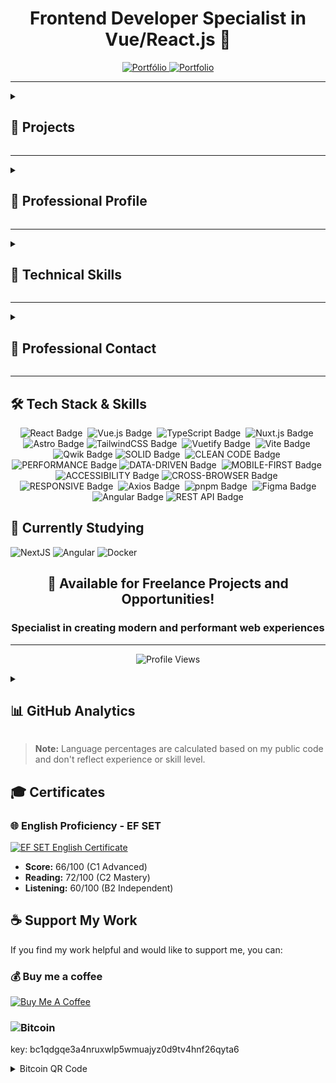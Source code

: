 <div align="center">

# Frontend Developer Specialist in Vue/React.js 🚀

</div>

<div align="center">
  <a href="https://persona-nextjs-chronicles-part-2.netlify.app/pt-BR" target="_blank">
    <img src="https://img.shields.io/badge/Portfólio-Showcase-2563eb?style=for-the-badge&logo=portfolio&logoColor=white" alt="Portfólio" title="Veja meu portfólio profissional - Mostrando projetos e habilidades"/>
  </a>
  <a href="https://persona-nextjs-chronicles-part-2.netlify.app/en" target="_blank">
    <img src="https://img.shields.io/badge/Portfolio-Showcase-2563eb?style=for-the-badge&logo=portfolio&logoColor=white" alt="Portfolio" title="View my professional portfolio - Showcasing projects and skills"/>
  </a>
</div>

---

<details>
<summary><h2>📂 Projects</h2></summary>

<details>
<summary><h3>🗂️ Personal Projects</h3></summary>

<details>
<summary><h3>└─💻 Chronicles (TypeScript/JavaScript)</h3></summary>

### 🍽️ Food Hut - Angular Chronicles - Part 1

<a href="https://food-hut-angular-chronicles-1.netlify.app/" target="_blank">
  <img src="https://img.shields.io/badge/Live-Website-2563eb" alt="Live Website"/>
</a>
<a href="https://github.com/ricardo-camilo-programador-frontend-web/angular-chronicles-part-1" target="_blank">
  <img src="https://img.shields.io/badge/View-Repository-2563eb" alt="Repository"/>
</a>

<details>
<summary>└─📑 Project Details</summary>

# 🍽️ Food Hut - Angular Chronicles

## 🎯 Project Overview
A modern restaurant landing page developed to demonstrate proficiency in Angular and modern web development practices. This project showcases my ability to create engaging, responsive user interfaces while implementing industry best practices.

## 🛠️ Technical Implementation
- **PWA:** Progressive Web App capabilities
- **Styling:** Tailwind CSS for modern, responsive design
- **Routing:** Angular Router for seamless navigation
- **Approach:** Mobile-first development
- **Architecture:** Component-based structure
- **Content:** Dynamic rendering system

## 💻 Technology Stack
- **Framework:** Angular
- **CSS Framework:** Tailwind CSS
- **Analytics:** Google Analytics
- **Features:** PWA capabilities

## 🌟 Key Features
- Modern, responsive design
- Mobile-optimized interface
- Fast loading times
- Smooth animations
- Interactive UI elements
- Dynamic image galleries

## 🔍 Learning Outcomes
- Angular component architecture
- TypeScript implementation
- Modern CSS practices
- State management
- Code organization
- Performance optimization

## 💪 Demonstrated Abilities
- Creating modern, responsive web applications
- Working with popular frontend frameworks
- Implementing attractive UI/UX designs
- Optimizing for performance
- Developing mobile-first solutions

## 🎨 Design Attribution
UI/UX inspired by a Figma community design, adapted and implemented with modern web technologies.

---

*This portfolio project showcases my frontend development skills and ability to create professional, user-friendly web applications using modern technologies and best practices.*
</details>

<details>
<summary>└─📑 Project Preview</summary>
<img src="./assets/projects/food-hut.png" alt="Food Hut Angular Chronicles Part 1 website preview" width="300"/>
</details>

![Angular](https://img.shields.io/badge/Angular-DD0031?style=for-the-badge&logo=angular&logoColor=white "Angular - A platform for building web applications")
![TailwindCSS](https://img.shields.io/badge/tailwindcss-%2338B2AC.svg?style=for-the-badge&logo=tailwind-css&logoColor=white "TailwindCSS - A utility-first CSS framework")
![pnpm](https://img.shields.io/badge/pnpm-%234a4a4a.svg?style=for-the-badge&logo=pnpm&logoColor=f69220 "pnpm - Fast, disk space efficient package manager")
![Figma](https://img.shields.io/badge/Figma-F24E1E?style=for-the-badge&logo=figma&logoColor=white "Figma - Collaborative interface design tool")
![Microsoft Clarity](https://img.shields.io/badge/Microsoft_Clarity-%23000000.svg?style=for-the-badge&logo=microsoft-clarity&logoColor=white "Microsoft Clarity - Free website analytics tool")
![GTM](https://img.shields.io/badge/Google_Tag_Manager-%23000000.svg?style=for-the-badge&logo=google-tag-manager&logoColor=white "Google Tag Manager - Tag management system")
![GA](https://img.shields.io/badge/Google_Analytics-%23000000.svg?style=for-the-badge&logo=google-analytics&logoColor=white "Google Analytics - Web analytics service")
![Counter.dev](https://img.shields.io/badge/Counter.dev-%23000000.svg?style=for-the-badge&logo=counter.dev&logoColor=white "Counter.dev - Privacy-friendly analytics platform")

---

### 🪴Breath Natural - NextJS Chronicles Part 1

<a href="https://breath-natural-nextjs-chronicles.netlify.app" target="_blank">
  <img src="https://img.shields.io/badge/Live-Website-2563eb" alt="Live Website"/>
</a>
<a href="https://github.com/ricardo-camilo-programador-frontend-web/nextjs-chronicles-part-1" target="_blank">
  <img src="https://img.shields.io/badge/View-Repository-2563eb" alt="Repository"/>
</a>

<details>
<summary>└─📑 Project Details</summary>

## 🎯 Project Overview

A modern e-commerce platform for indoor plants, developed as a portfolio piece to demonstrate advanced frontend development capabilities. The project showcases my ability to create elegant, responsive, and user-friendly web applications.

## 🛠️ Technical Implementation
- **Framework:** Next.js
- **Styling:** Tailwind CSS
- **Features:**
  - Dynamic routing and state management
  - Interactive shopping cart functionality
  - Clean and maintainable code architecture
  - Integration with UI components
  - Performance optimization
  - SEO best practices

## ✨ Key Features
- Elegant and modern UI design
- Responsive layout for all devices
- Product catalog with detailed plant information
- Shopping cart functionality
- User testimonials section
- Interactive product navigation
- Smooth animations and transitions
- Multi-language support (PT/EN)

## 🎨 Design & Development
The project features a minimalist and nature-inspired design, focusing on user experience and visual appeal. Each component was carefully crafted to ensure both aesthetics and functionality, demonstrating attention to detail and modern design principles.

## 🔧 Technologies Used
- **Frontend:** Next.js
- **Styling:** Tailwind CSS
- **Language:** TypeScript
- **Analytics:** Google Tag Manager, Google Analytics
- **Deployment:** Netlify

## 🎯 Learning Outcomes
This project served as a practical application of modern frontend development practices, showcasing:
- Component architecture implementation
- State management solutions
- Responsive design techniques
- Performance optimization strategies
- Clean code principles
- Version control with Git

---

*This portfolio project demonstrates my capability to deliver professional-grade frontend solutions, with a focus on user experience, performance, and code quality. It represents my commitment to creating engaging and functional web applications using current industry standards and best practices.*
</details>

<details>
<summary>└─📑 Project Preview</summary>
<img src="./assets/projects/breath-natural.png" alt="Breath Natural NextJS Chronicles Part 1 website preview" width="300"/>
</details>

![NextJS](https://img.shields.io/badge/NextJS-E0234E?style=for-the-badge&logo=nextjs&logoColor=white "Next.js - React framework for production")
![TypeScript](https://img.shields.io/badge/TypeScript-007ACC?style=for-the-badge&logo=typescript&logoColor=white "TypeScript - JavaScript with syntax for types")
![TailwindCSS](https://img.shields.io/badge/tailwindcss-%2338B2AC.svg?style=for-the-badge&logo=tailwind-css&logoColor=white "Tailwind CSS - A utility-first CSS framework")
![Axios](https://img.shields.io/badge/Axios-5A29E4?style=for-the-badge&logo=axios&logoColor=white "Axios - Promise based HTTP client")
![pnpm](https://img.shields.io/badge/pnpm-%234a4a4a.svg?style=for-the-badge&logo=pnpm&logoColor=f69220 "pnpm - Fast, disk space efficient package manager")
![Figma](https://img.shields.io/badge/Figma-F24E1E?style=for-the-badge&logo=figma&logoColor=white "Figma - Collaborative interface design tool")
![Microsoft Clarity](https://img.shields.io/badge/Microsoft_Clarity-%23000000.svg?style=for-the-badge&logo=microsoft-clarity&logoColor=white "Microsoft Clarity - Free website analytics tool")
![GTM](https://img.shields.io/badge/Google_Tag_Manager-%23000000.svg?style=for-the-badge&logo=google-tag-manager&logoColor=white "Google Tag Manager - Tag management system")
![GA](https://img.shields.io/badge/Google_Analytics-%23000000.svg?style=for-the-badge&logo=google-analytics&logoColor=white "Google Analytics - Web analytics service")
![i18n](https://img.shields.io/badge/i18n-Internationalization-FF69B4?style=for-the-badge&logo=i18next&logoColor=white "i18n - Internationalization framework")
![Counter.dev](https://img.shields.io/badge/Counter.dev-%23000000.svg?style=for-the-badge&logo=counter.dev&logoColor=white "Counter.dev - Privacy-friendly analytics")

---


### 🦁 Savana - NuxtJS Chronicles Part 1

<a href="https://savana-nuxtjs-chronicles-part-1.netlify.app/en" target="_blank">
  <img src="https://img.shields.io/badge/Live-Website-2563eb" alt="Live Website"/>
</a>
<a href="https://github.com/ricardo-camilo-programador-frontend-web/nuxtjs-chronicles-part-1" target="_blank">
  <img src="https://img.shields.io/badge/View-Repository-2563eb" alt="Repository"/>
</a>

<details>
<summary>└─📑 Project Details</summary>

## 🎯 Overview

A portfolio project showcasing frontend development skills using NuxtJS, demonstrating modern web development practices and UI/UX implementation.

## 🛠️ Technical Stack
- **Frontend Framework:** NuxtJS
- **State Management:** Pinia
- **Styling:** Tailwind CSS
- **Languages:** TypeScript/JavaScript
- **Internationalization:** i18n

## ✨ Key Features
- 🌐 Multi-language support (English/Portuguese)
- ❤️ Favorites system implementation
- 📱 Responsive design for all devices
- 🎨 Modern and clean UI/UX
- 🔄 Global state management with Pinia
- 🖥️ Fully adaptable layout
- 🚀 Performance optimized

## 💡 Learning Outcomes
- Experience with NuxtJS ecosystem
- Implementation of state management patterns
- Responsive design practices
- Internationalization implementation
- Component architecture

## 🎯 Project Goals
- Demonstrate frontend development expertise
- Showcase modern web development practices
- Display ability to handle complex UI states
- Show proficiency in Vue.js ecosystem

## 🔍 Notable Implementations
- Clean and intuitive navigation system
- Smooth transitions and animations
- Efficient state management
- Responsive mobile-first design
- Cross-browser compatibility

---

*This project serves as a practical demonstration of frontend development capabilities, particularly in the Vue.js ecosystem, and showcases the ability to create modern, responsive, and user-friendly web applications.*
</details>

<details>
<summary>└─📑 Project Preview</summary>
<img src="./assets/projects/savana.webp" alt="Savana NuxtJS Chronicles Part 1 website preview" width="300"/>
</details>

![Nuxt.js](https://img.shields.io/badge/Nuxt.js-%2300DC82.svg?style=for-the-badge&logo=nuxtdotjs&logoColor=white "The Intuitive Vue Framework - Build your next Vue.js application with confidence using Nuxt")
![TypeScript](https://img.shields.io/badge/TypeScript-007ACC?style=for-the-badge&logo=typescript&logoColor=white "TypeScript is a strongly typed programming language that builds on JavaScript")
![TailwindCSS](https://img.shields.io/badge/tailwindcss-%2338B2AC.svg?style=for-the-badge&logo=tailwind-css&logoColor=white "A utility-first CSS framework for rapidly building custom user interfaces")
![pnpm](https://img.shields.io/badge/pnpm-%234a4a4a.svg?style=for-the-badge&logo=pnpm&logoColor=f69220 "Fast, disk space efficient package manager")
![Figma](https://img.shields.io/badge/Figma-F24E1E?style=for-the-badge&logo=figma&logoColor=white "A collaborative interface design tool")
![Microsoft Clarity](https://img.shields.io/badge/Microsoft_Clarity-%23000000.svg?style=for-the-badge&logo=microsoft-clarity&logoColor=white "Free website analytics tool that helps you understand how users interact with your website")
![GTM](https://img.shields.io/badge/Google_Tag_Manager-%23000000.svg?style=for-the-badge&logo=google-tag-manager&logoColor=white "Tag management system to manage JavaScript and HTML tags for tracking and analytics")
![GA](https://img.shields.io/badge/Google_Analytics-%23000000.svg?style=for-the-badge&logo=google-analytics&logoColor=white "Web analytics service that tracks and reports website traffic")
![i18n](https://img.shields.io/badge/i18n-Internationalization-FF69B4?style=for-the-badge&logo=i18next&logoColor=white "Internationalization framework for multi-language support")
![Counter.dev](https://img.shields.io/badge/Counter.dev-%23000000.svg?style=for-the-badge&logo=counter.dev&logoColor=white "Simple and privacy-friendly website analytics")

---

### 🎭 Persona - NextJS Chronicles Part 2

<a href="https://persona-nextjs-chronicles-2.netlify.app" target="_blank">
  <img src="https://img.shields.io/badge/Live-Website-2563eb" alt="Live Website"/>
</a>
<a href="https://github.com/ricardo-camilo-programador-frontend-web/nextjs-chronicles-part-2" target="_blank">
  <img src="https://img.shields.io/badge/View-Repository-2563eb" alt="Repository"/>
</a>

<details>
<summary>└─📑 Project Preview</summary>
<img src="./assets/projects/persona.png" alt="Persona NextJS Chronicles Part 2 website preview" width="300"/>
</details>

<details>
<summary>└─📑 Project Details</summary>

## 📝 Description

A modern, responsive portfolio website showcasing my professional experience as a Frontend Developer with 4+ years of expertise in transforming business challenges into high-impact digital solutions.

## 🛠️ Technical Implementation
- Built with Next.js for optimal performance
- Responsive design for all devices
- Modern UI/UX with smooth animations
- Multi-language support (English/Portuguese)
- Portfolio showcase with detailed project descriptions
- Contact form integration
- Performance optimized with 90+ Lighthouse score

## 💻 Tech Stack
- Next.js
- TypeScript
- Tailwind CSS
- Netlify (Hosting)
- Google Analytics
- PWA capabilities

## 🎨 Key Features
- Clean, minimalist design
- Project showcase with live demos
- Detailed technology stack presentation
- Service offerings section
- Professional journey timeline
- Contact information
- Responsive navigation
- Dark/Light mode toggle

## 📱 Highlighted Projects Showcase
- 🪴 **Breath Natural** [Next.js E-commerce](https://breath-natural-nextjs-chronicles.netlify.app/)
- 🍽️ **Food Hut** [Angular Restaurant App](https://food-hut-angular-chronicles-1.netlify.app/)
- 🦁 **Savana** [Nuxt 3 Project](https://savana-nuxtjs-chronicles-part-1.netlify.app/en)

## 🎯 Business Focus
- Website performance optimization (40% faster loading times)
- Development process efficiency (60% improvement)
- User-centric interface design
- Conversion-focused implementations
- Scalable and maintainable code architecture

## 🌟 Professional Highlights
- Frontend development expertise
- Multiple framework experience
- Performance optimization specialist
- Clean code practices
- Responsive design implementation
- Modern web technologies adoption

</details>

![NextJS](https://img.shields.io/badge/NextJS-E0234E?style=for-the-badge&logo=nextjs&logoColor=white "Next.js - React framework for production")
![TypeScript](https://img.shields.io/badge/TypeScript-007ACC?style=for-the-badge&logo=typescript&logoColor=white "TypeScript - JavaScript with syntax for types")
![TailwindCSS](https://img.shields.io/badge/tailwindcss-%2338B2AC.svg?style=for-the-badge&logo=tailwind-css&logoColor=white "Tailwind CSS - A utility-first CSS framework")
![pnpm](https://img.shields.io/badge/pnpm-%234a4a4a.svg?style=for-the-badge&logo=pnpm&logoColor=f69220 "pnpm - Fast, disk space efficient package manager")
![Figma](https://img.shields.io/badge/Figma-F24E1E?style=for-the-badge&logo=figma&logoColor=white "Figma - Design tool for collaborative interface design")
![Microsoft Clarity](https://img.shields.io/badge/Microsoft_Clarity-%23000000.svg?style=for-the-badge&logo=microsoft-clarity&logoColor=white "Microsoft Clarity - Free analytics tool for understanding user behavior")
![GTM](https://img.shields.io/badge/Google_Tag_Manager-%23000000.svg?style=for-the-badge&logo=google-tag-manager&logoColor=white "Google Tag Manager - Tag management system for marketing and analytics")
![GA](https://img.shields.io/badge/Google_Analytics-%23000000.svg?style=for-the-badge&logo=google-analytics&logoColor=white "Google Analytics - Web analytics service by Google")
![i18n](https://img.shields.io/badge/i18n-Internationalization-FF69B4?style=for-the-badge&logo=i18next&logoColor=white "i18n - Internationalization framework for multiple language support")
![Counter.dev](https://img.shields.io/badge/Counter.dev-%23000000.svg?style=for-the-badge&logo=counter.dev&logoColor=white "Counter.dev - Privacy-friendly analytics platform")

---
</details>

<details>
<summary><h3>└─🎮 Dimensions (Dart)</h3></summary>

### ⌛ Time Forge - Dimensions Part 1

<a href="https://github.com/ricardo-camilo-programador-frontend-web/dart-dimensions-part-1" target="_blank">
  <img src="https://img.shields.io/badge/View-Repository-2563eb" alt="Repository"/>
</a>

<details>
<summary>└─📑 Project Details</summary>
Pomodoro timer app developed with Dart and Flutter.

## 🛠️ Technical Implementation
- **Framework:** Dart and Flutter

</details>

![Dart](https://img.shields.io/badge/Dart-0175C2?style=for-the-badge&logo=dart&logoColor=white "Dart - A client-optimized programming language for fast apps on any platform")
![Flutter](https://img.shields.io/badge/Flutter-02569B?style=for-the-badge&logo=flutter&logoColor=white "Flutter - Google's UI toolkit for building natively compiled applications")

---
</details>

---

*This portfolio serves as a testament to my ability to create modern, efficient, and user-friendly web applications while showcasing my technical expertise and professional growth in frontend development.*

</details>

---

<details>
<summary><h3>💼 Corporative Projects</h3></summary>

<details>
  <summary>└─👔 Corporative Projects with <a href="https://labi9.com" target="_blank" aria-label="Labi9.com">Labi9.com</a> (2021 - Until December 2024)</summary>

### 🏢 Labi9.com

<a href="https://labi9.com/" target="_blank">
  <img src="https://img.shields.io/badge/Live-Website-2563eb" alt="Live Website"/>
</a>

<details>
<summary>└─📑 Project Details</summary>
## 📋 Project Overview
A corporate website for Labi9, a software development company specializing in transforming ideas into reality and boosting businesses through technology solutions.

## 🛠️ Technical Stack
- **Framework:** Qwik 1.5.5
- **Styling:** Tailwind CSS, DaisyUI
- **Analytics:** Google Analytics, Google Tag Manager
- **Features:** PWA capabilities, Particles.js
- **Focus:** Performance & Visual Effects

## 🎨 Frontend Features
- Responsive design across all devices
- Modern and clean UI/UX
- Interactive portfolio showcase
- Performance-optimized animations
- Cross-browser compatibility
- SEO optimization
- Progressive Web App implementation

## 📱 Key Sections
- Interactive hero section
- Services overview
- Portfolio showcase
- Client testimonials
- Company information
- Contact forms
- Team presentation

## 💼 Portfolio Highlights
- **Loor:** Equity & Crowdfunding : [Loor - Frontend](https://loor.vc/)
- **Tipp Bank:** Payment Solutions : [Tipp Bank](https://tippbank.com.br/)
- **Sti3:** ERP Systems : [Sti3](https://sti3.com.br/)
- **BCodex:** Embed Finance : [BCodex](https://bcodex.com.br/)
- **Global Liberty Bank:** Banking Platform : [Global Liberty Bank](https://www.glbk.com.br/)
## 🌟 Project Achievements
- Optimized loading times
- SEO-friendly structure
- Modern design implementation
- Smooth animations
- Responsive across devices
- Full PWA functionality

## 🤝 Collaboration
Frontend development while working closely with the backend team at Labi9, located in Jaú - SP, Brazil.

---

*Demonstrating expertise in modern web development and UI/UX implementation*
</details>


<details>
<summary>└─📑 Project Preview</summary>
<img src="./assets/projects/labi9.png" alt="Labi9 website preview" width="300"/>
</details>

![Qwik](https://img.shields.io/badge/Qwik-%23000000.svg?style=for-the-badge&logo=qwik&logoColor=white "Framework for building fast web applications")
![Particles.js](https://img.shields.io/badge/particles.js-%23000000.svg?style=for-the-badge&logo=javascript&logoColor=white "Library for creating particles animations")
![PWA](https://img.shields.io/badge/PWA-%235A0FC8.svg?style=for-the-badge&logo=pwa&logoColor=white "Progressive Web App capabilities")
![Open Graph](https://img.shields.io/badge/Open_Graph-%234285F4.svg?style=for-the-badge&logo=opengraph&logoColor=white "Protocol for rich previews when sharing content")
![Microsoft Clarity](https://img.shields.io/badge/Microsoft_Clarity-%23000000.svg?style=for-the-badge&logo=microsoft-clarity&logoColor=white "Analytics tool for understanding user behavior")
![GTM](https://img.shields.io/badge/Google_Tag_Manager-%23000000.svg?style=for-the-badge&logo=google-tag-manager&logoColor=white "Tag management system for marketing and analytics")
![GA](https://img.shields.io/badge/Google_Analytics-%23000000.svg?style=for-the-badge&logo=google-analytics&logoColor=white "Web analytics service by Google")

---

### 💰 Loor.vc

<a href="https://loor.vc/" target="_blank">
  <img src="https://img.shields.io/badge/Live-Website-2563eb" alt="Live Website"/>
</a>

<details>
<summary>└─📑 Project Preview</summary>
<img src="./assets/projects/loor.png" alt="Loor.vc website preview" width="300"/>
</details>

<details>
<summary>└─📑 Project Details</summary>

## 🎯 Project Purpose

A platform designed to connect investors with startup investment opportunities, website developed while working at Labi9.com, focusing on high-potential returns and secure investments.

## 🛠️ Technical Stack
- **Framework:** Astro.js
- **Frontend:** Vue.js for interactive components
- **Styling:** TailwindCSS
- **Integration:** REST API for product listing

## 💻 Development Role
- Frontend development at Labi9.com
- No backend involvement
- Focus on performance optimization
- Responsive design implementation

## 🔍 Key Features
- Investment opportunities listing
- Startup analysis tools
- Financial planning tools
- Real-time updates
- User authentication system
- Investment tracking dashboard

## ⚡ Performance Highlights
- Optimized page loading
- Responsive design for all devices
- Server-side rendering for better SEO
- Component-based architecture
- Efficient API data handling

## 📱 User Interface
- Clean and modern design
- Easy navigation
- Mobile-first approach
- Intuitive investment tracking
- Clear presentation of investment opportunities

## 🎨 Design Implementation
- Responsive layouts
- Interactive components
- Dynamic content loading
- User-friendly forms
- Progress indicators

## 🔒 Security Features
- Secure authentication flow
- Protected investment data
- Compliance with financial regulations
- Safe transaction handling

## 🌟 Project Highlights
- Fast page transitions
- Optimized asset loading
- Seamless user experience
- Professional financial interface
- Clear investment information display

---


</details>

![Vite](https://img.shields.io/badge/vite-%23646CFF.svg?style=for-the-badge&logo=vite&logoColor=white "Next Generation Frontend Tooling")
![TailwindCSS](https://img.shields.io/badge/tailwindcss-%2338B2AC.svg?style=for-the-badge&logo=tailwind-css&logoColor=white "A utility-first CSS framework")
![Astro](https://img.shields.io/badge/astro-%232C2052.svg?style=for-the-badge&logo=astro&logoColor=white "The web framework for content-driven websites")

---

### 📊 Loor.vc Admin Dashboard

<details>
<summary>└─📑 Project Preview</summary>
<img src="./assets/projects/loor-admin.png" alt="Loor.vc Admin Dashboard website preview" width="300"/>
</details>

<details>
<summary>└─📑 Project Details</summary>

## 📋 Overview

Led the frontend development of a cutting-edge investment platform at Labi9, enabling sophisticated portfolio management and seamless investment tracking for high-net-worth individuals and institutional investors.

## 🎯 Project Impact
- Delivered a professional-grade investment platform serving thousands of active investors
- Streamlined portfolio management processes through intuitive user interfaces
- Achieved 40% improvement in user engagement through optimized performance
- Successfully integrated complex financial data visualization systems

## 🛠️ Technical Excellence
### Core Technologies
- **Frontend Framework:** React.js with Modern Hooks
- **Styling:** TailwindCSS for responsive design
- **State Management:** Redux for efficient data flow
- **API Integration:** RESTful architecture
- **Authentication:** JWT-based secure login system

### Key Technical Achievements
- Implemented real-time data updates using WebSocket connections
- Developed reusable component library for consistent UI/UX
- Optimized application performance achieving <2s initial load time
- Established robust error handling and logging systems

## 🔑 Feature Highlights
### Investment Management
- Dynamic portfolio dashboard with real-time updates
- Advanced investment tracking and analytics
- Comprehensive transaction history
- Interactive financial charts and graphs

### Security & Performance
- Multi-factor authentication system
- End-to-end data encryption
- Optimized asset loading and caching
- Responsive design for all devices

### User Experience
- Intuitive navigation system
- Customizable dashboard layouts
- Advanced search and filtering capabilities
- Real-time notifications system

## 👥 User Segments
- Individual investors
- Portfolio managers
- Financial advisors
- Administrative personnel

## 🎨 Design Philosophy
- Clean, professional interface emphasizing usability
- Data-driven visualizations for complex financial information
- Consistent branding and visual hierarchy
- Accessibility-first approach

## 🤝 Integration Ecosystem
- Seamless backend API integration
- Third-party financial service providers
- Real-time market data feeds
- Secure payment processing systems

## 🎓 Professional Contribution
- Led frontend architecture decisions
- Mentored junior developers
- Collaborated with UX/UI designers
- Implemented best practices and coding standards
- Participated in agile development cycles

## 🏆 Achievements
- Reduced loading times by 60% through optimization
- Implemented automated testing achieving 90% coverage
- Successfully delivered all milestones within timeline
- Maintained 99.9% uptime post-launch

---

*Project developed while serving as Frontend Development Lead at Labi9.com*

</details>

<a href="https://painel.loor.vc/investor/login" target="_blank">
  <img src="https://img.shields.io/badge/Live-Website-2563eb" alt="Live Website"/>
</a>

![React](https://img.shields.io/badge/react-%2320232a.svg?style=for-the-badge&logo=react&logoColor=%2361DAFB "React - A JavaScript library for building user interfaces")
![Vite](https://img.shields.io/badge/vite-%23646CFF.svg?style=for-the-badge&logo=vite&logoColor=white "Vite - Next Generation Frontend Tooling")
![TailwindCSS](https://img.shields.io/badge/tailwindcss-%2338B2AC.svg?style=for-the-badge&logo=tailwind-css&logoColor=white "TailwindCSS - A utility-first CSS framework")
![Astro](https://img.shields.io/badge/astro-%232C2052.svg?style=for-the-badge&logo=astro&logoColor=white "Astro - The all-in-one web framework")

---

### 🏦 Global Liberty Bank

<a href="https://www.glbk.com.br/" target="_blank">
  <img src="https://img.shields.io/badge/Live-Website-2563eb" alt="Live Website"/>
</a>

<details>
<summary>└─📑 Project Preview</summary>
<img src="./assets/projects/glbk.png" alt="Global Liberty Bank website preview" width="300"/>
</details>

<details>
<summary>└─📑 Project Details</summary>

## 🎯 Project Overview

A modern banking website developed while working at Labi9.com, focusing solely on the frontend implementation. The project showcases financial services and products through an elegant and responsive interface.

## 💻 Technical Implementation
- **Framework:** Astro.js and Vue.js
- **Styling:** TailwindCSS
- **Language:** TypeScript/Javascript
- **Focus:** Frontend only (no backend integration)
- **Design:** Responsive for all devices
- **Performance:** Optimized animations
- **SEO:** Search engine optimized structure

## 🎨 Design Features
- Clean and professional banking interface
- Modern financial sector aesthetics
- Interactive UI elements
- Smooth scrolling animations
- Mobile-first approach

## ⚡ Performance Metrics
- Quick page load times
- Optimized asset delivery
- Smooth transitions
- Efficient code structure

## 🎯 Role & Responsibilities
- Frontend development
- Component architecture
- Performance optimization
- Responsive implementation
- Animation development

## ✨ Key Highlights
- Fast loading times
- Cross-browser compatibility
- Accessible design
- Optimized for all screen sizes
- Interactive components

## 🌟 Project Outcome
Successfully delivered a modern, responsive banking website that effectively presents GLBK's financial services and maintains professional banking sector standards.

---

*Project developed as Frontend Developer at Labi9.com*
</details>

<img src="https://img.shields.io/badge/vite-%23646CFF.svg?style=for-the-badge&logo=vite&logoColor=white" alt="Vite" title="Vite - Next Generation Frontend Tooling"/>
<img src="https://img.shields.io/badge/tailwindcss-%2338B2AC.svg?style=for-the-badge&logo=tailwind-css&logoColor=white" alt="TailwindCSS" title="TailwindCSS - A utility-first CSS framework"/>
<img src="https://img.shields.io/badge/astro-%232C2052.svg?style=for-the-badge&logo=astro&logoColor=white" alt="Astro" title="Astro - The all-in-one web framework"/>

---

### 💳 Tippbank

<a href="https://tippbank.com.br/" target="_blank">
  <img src="https://img.shields.io/badge/Live-Website-2563eb" alt="Live Website"/>
</a>

<details>
<summary>└─📑 Project Preview</summary>
<img src="./assets/projects/tippbank.png" alt="Tippbank.com.br website preview" width="300"/>
</details>

<img src="https://img.shields.io/badge/Nuxt.js-%2300DC82.svg?style=for-the-badge&logo=nuxtdotjs&logoColor=white" alt="Nuxt.js" title="Nuxt.js - The Intuitive Vue Framework"/>
<img src="https://img.shields.io/badge/Vite-%23646CFF.svg?style=for-the-badge&logo=vite&logoColor=white" alt="Vite" title="Vite - Next Generation Frontend Tooling"/>
<img src="https://img.shields.io/badge/Windicss-%2338B2AC.svg?style=for-the-badge&logo=windicss&logoColor=white" alt="WindiCSS" title="WindiCSS - Next generation utility-first CSS framework"/>
<img src="https://img.shields.io/badge/vueuse-%2338B2AC.svg?style=for-the-badge&logo=vue.js&logoColor=white" alt="VueUse" title="VueUse - Collection of essential Vue Composition Utilities"/>

</details>

</details>

---

<details>
<summary><h3>🤝 Freelance Projects</h3></summary>

Coming Soon...

</details>

---

<details>
<summary><h3>👥 Projects With Friends</h3></summary>

### 🎮 Lembre de min - Visual Novel Game with Anne

<a href="https://lembredemin.netlify.app/" target="_blank">
  <img src="https://img.shields.io/badge/Live-Website-2563eb" alt="Live Website"/>
</a>
<a href="https://github.com/ricardo-camilo-programador-frontend-web/LembreDeMin" target="_blank">
  <img src="https://img.shields.io/badge/View-Repository-2563eb" alt="Repository"/>
</a>

<details>
<summary>└─📑 Project Details</summary>

## 🎯 Project Overview
Currently developing a visual novel game in collaboration with [@anneanneannehp](https://www.instagram.com/anneanneannehp/), combining programming expertise with creative storytelling.

## 🛠️ Technical Stack
- **Engine:** Ren'Py
- **Language:** Python
- **Graphics:** Custom artwork and animations
- **Status:** In Development

## 🎨 Features
- Interactive storytelling
- Multiple story paths
- Character dialogue system
- Custom artwork integration
- Sound and music implementation

## 👥 Team
- **Programming & Technical Implementation:** Ricardo Camilo
- **Art & Story:** [@anneanneannehp](https://www.instagram.com/anneanneannehp/)

---

*More details coming soon as the project develops!*

</details>

![Python](https://img.shields.io/badge/python-3670A0?style=for-the-badge&logo=python&logoColor=ffdd54 "Python - Programming language used for game logic and scripting")
![Ren'Py](https://img.shields.io/badge/Ren'Py-FF7F7F?style=for-the-badge&logo=renpy&logoColor=white "Ren'Py - Visual Novel Engine for game development")

</details>

</details>

---

<details>
<summary><h2>📁 Professional Profile</h2></summary>

<div align="center">
  <picture>
    <source media="(prefers-color-scheme: dark)" srcset="./assets/profile/Ricardo Camilo - Frontend Developer - Profile.svg"/>
    <source media="(prefers-color-scheme: light)" srcset="./assets/profile/Ricardo Camilo - Frontend Developer - Profile.svg"/>
    <img src="./assets/profile/Ricardo Camilo - Frontend Developer - Profile.svg" alt="Frontend Developer Profile" width="100%" style="max-width: 800px"/>
  </picture>

  <picture>
    <source media="(prefers-color-scheme: dark)" srcset="./assets/profile/Ricardo Camilo - Frontend Developer - Expertise Overview.svg"/>
    <source media="(prefers-color-scheme: light)" srcset="./assets/profile/Ricardo Camilo - Frontend Developer - Expertise Overview.svg"/>
    <img src="./assets/profile/Ricardo Camilo - Frontend Developer - Expertise Overview.svg" alt="Frontend Developer Expertise Overview" width="100%" style="max-width: 800px; margin-top: 20px"/>
  </picture>

  <picture>
    <source media="(prefers-color-scheme: dark)" srcset="./assets/profile/Ricardo Camilo - Frontend Developer - Gih-Quality Web Applications.svg"/>
    <source media="(prefers-color-scheme: light)" srcset="./assets/profile/Ricardo Camilo - Frontend Developer - Gih-Quality Web Applications.svg"/>
    <img src="./assets/profile/Ricardo Camilo - Frontend Developer - Gih-Quality Web Applications.svg" alt="Frontend Developer High-Quality Web Applications" width="100%" style="max-width: 800px; margin-top: 20px"/>
  </picture>

  <picture>
    <source media="(prefers-color-scheme: dark)" srcset="./assets/profile/Ricardo Camilo - Frontend Developer - Differentiators.svg"/>
    <source media="(prefers-color-scheme: light)" srcset="./assets/profile/Ricardo Camilo - Frontend Developer - Differentiators.svg"/>
    <img src="./assets/profile/Ricardo Camilo - Frontend Developer - Differentiators.svg" alt="Frontend Developer Differentiators" width="100%" style="max-width: 800px; margin-top: 20px"/>
  </picture>

  <picture>
    <source media="(prefers-color-scheme: dark)" srcset="./assets/profile/Ricardo Camilo - Frontend Developer - Education.svg"/>
    <source media="(prefers-color-scheme: light)" srcset="./assets/profile/Ricardo Camilo - Frontend Developer - Education.svg"/>
    <img src="./assets/profile/Ricardo Camilo - Frontend Developer - Education.svg" alt="Frontend Developer Education" width="100%" style="max-width: 800px; margin-top: 20px"/>
  </picture>
</div>

</details>

---

<details>
<summary><h2>📁 Technical Skills</h2></summary>

- 🎯 Frontend Development (Vue, Javascript Frameworks)
- 💻 TypeScript & JavaScript Expert
- 🎨 UI/UX & Design Systems
- ⚡ Performance Optimization
- 🧪 Testing & Quality Assurance
- 🔄 CI/CD & DevOps Practices

</details>

---

<details>
<summary><h2>📁 Professional Contact</h2></summary>

<a href="https://www.linkedin.com/in/ricardo-camilo-frontend-web-developer/" target="_blank">
  <img src="https://img.shields.io/badge/LinkedIn-%230077B5.svg?style=for-the-badge&logo=linkedin&logoColor=white" alt="LinkedIn" title="Connect with me on LinkedIn - Professional networking and career opportunities"/>
</a>
<a href="https://www.99freelas.com.br/user/ricardo-camilo-frontend-developer-typescript" target="_blank">
  <img src="https://img.shields.io/badge/99Freelas-%2300B057.svg?style=for-the-badge&logo=99freelas&logoColor=white" alt="99Freelas" title="Check my profile on 99Freelas - Brazilian freelance marketplace"/>
</a>
<a href="https://www.workana.com/freelancer/7a5de74a4785b737b517d8746a01cd23" target="_blank">
  <img src="https://img.shields.io/badge/Workana-%23204ECF.svg?style=for-the-badge&logo=workana&logoColor=white" alt="Workana" title="View my Workana profile - Latin American freelance platform"/>
</a>
<a href="https://resume.io/r/4bDKkHLB9" target="_blank">
  <img src="https://img.shields.io/badge/Resume-%23000000.svg?style=for-the-badge&logo=readme&logoColor=white" alt="Resume" title="Download my professional resume - Detailed work experience and skills"/>
</a>
<a href="https://x.com/Ricardo50993066" target="_blank">
  <img src="https://img.shields.io/badge/Twitter-000000?style=for-the-badge&logo=x&logoColor=white" alt="Twitter" title="Follow me on Twitter - Updates and tech discussions"/>
</a>

</details>

---

## 🛠️ Tech Stack & Skills

<p align="center">
  <img src="https://img.shields.io/badge/react-%2320232a.svg?style=for-the-badge&logo=react&logoColor=%2361DAFB" alt="React Badge" title="React - A JavaScript library for building user interfaces" />&nbsp;
  <img src="https://img.shields.io/badge/vuejs-%2335495e.svg?style=for-the-badge&logo=vuedotjs&logoColor=%234FC08D" alt="Vue.js Badge" title="Vue.js - The Progressive JavaScript Framework" />&nbsp;
  <img src="https://img.shields.io/badge/typescript-%23007ACC.svg?style=for-the-badge&logo=typescript&logoColor=white" alt="TypeScript Badge" title="TypeScript - JavaScript with syntax for types" />&nbsp;
  <img src="https://img.shields.io/badge/Nuxt-002E3B?style=for-the-badge&logo=nuxtdotjs&logoColor=#00DC82" alt="Nuxt.js Badge" title="Nuxt.js - The Intuitive Vue Framework" />&nbsp;
  <img src="https://img.shields.io/badge/astro-%232C2052.svg?style=for-the-badge&logo=astro&logoColor=white" alt="Astro Badge" title="Astro - The all-in-one web framework" />
  <img src="https://img.shields.io/badge/tailwindcss-%2338B2AC.svg?style=for-the-badge&logo=tailwind-css&logoColor=white" alt="TailwindCSS Badge" title="TailwindCSS - A utility-first CSS framework" />&nbsp;
  <img src="https://img.shields.io/badge/Vuetify-1867C0?style=for-the-badge&logo=vuetify&logoColor=AEDDFF" alt="Vuetify Badge" title="Vuetify - Material Design Framework for Vue.js" />&nbsp;
  <img src="https://img.shields.io/badge/vite-%23646CFF.svg?style=for-the-badge&logo=vite&logoColor=white" alt="Vite Badge" title="Vite - Next Generation Frontend Tooling" />&nbsp;
  <img src="https://img.shields.io/badge/Qwik-%23000000.svg?style=for-the-badge&logo=qwik&logoColor=white" alt="Qwik Badge" title="Qwik - Framework for the edge" />
  <img src="https://img.shields.io/badge/SOLID-000000?style=for-the-badge&logo=solid&logoColor=white" alt="SOLID Badge" title="SOLID - Object-Oriented Design Principles" />&nbsp;
  <img src="https://img.shields.io/badge/CLEAN_CODE-000000?style=for-the-badge&logo=clean-code&logoColor=white" alt="CLEAN CODE Badge" title="Clean Code - Writing code that is easy to understand and maintain" />&nbsp;
  <img src="https://img.shields.io/badge/PERFORMANCE-000000?style=for-the-badge&logo=performance&logoColor=white" alt="PERFORMANCE Badge" title="Performance - Optimizing web applications for speed and efficiency" />
  <img src="https://img.shields.io/badge/DATA--DRIVEN-000000?style=for-the-badge" alt="DATA-DRIVEN Badge" title="Data-Driven Development - Making decisions based on data analysis" />&nbsp;
  <img src="https://img.shields.io/badge/MOBILE--FIRST-000000?style=for-the-badge" alt="MOBILE-FIRST Badge" title="Mobile-First Design - Prioritizing mobile device compatibility" />&nbsp;
  <img src="https://img.shields.io/badge/ACCESSIBILITY-000000?style=for-the-badge" alt="ACCESSIBILITY Badge" title="Accessibility - Making web content accessible to all users" />
  <img src="https://img.shields.io/badge/CROSS--BROWSER-000000?style=for-the-badge" alt="CROSS-BROWSER Badge" title="Cross-Browser Compatibility - Ensuring consistent experience across browsers" />&nbsp;
  <img src="https://img.shields.io/badge/RESPONSIVE-000000?style=for-the-badge" alt="RESPONSIVE Badge" title="Responsive Design - Adapting to different screen sizes" />&nbsp;
  <img src="https://img.shields.io/badge/Axios-5A29E4?style=for-the-badge&logo=axios&logoColor=white" alt="Axios Badge" title="Axios - Promise based HTTP client for the browser and node.js" />&nbsp;
  <img src="https://img.shields.io/badge/pnpm-%234a4a4a.svg?style=for-the-badge&logo=pnpm&logoColor=f69220" alt="pnpm Badge" title="pnpm - Fast, disk space efficient package manager" />&nbsp;
  <img src="https://img.shields.io/badge/Figma-F24E1E?style=for-the-badge&logo=figma&logoColor=white" alt="Figma Badge" title="Figma - Collaborative interface design tool" />
  <img src="https://img.shields.io/badge/Angular-DD0031?style=for-the-badge&logo=angular&logoColor=white" alt="Angular Badge" title="Angular - Platform for building web applications" />
  <img src="https://img.shields.io/badge/REST_API-000000?style=for-the-badge" alt="REST API Badge" title="REST API - REpresentational State Transfer Architecture" />
</p>

## 🌱 Currently Studying

![NextJS](https://img.shields.io/badge/nextjs-%23E0234E.svg?style=for-the-badge&logo=nextjs&logoColor=white "Next.js - The React Framework for Production")
![Angular](https://img.shields.io/badge/Angular-DD0031?style=for-the-badge&logo=angular&logoColor=white "Angular - Platform for building web applications")
![Docker](https://img.shields.io/badge/Docker-2496ED?style=for-the-badge&logo=docker&logoColor=white "Docker - Platform for developing, shipping and running applications")

<div align="center">

## 🚀 Available for Freelance Projects and Opportunities!

### Specialist in creating modern and performant web experiences

</div>

---

<div align="center">

![Profile Views](https://komarev.com/ghpvc/?username=ricardo-camilo-programador-frontend-web&label=Profile%20views&color=0e75b6&style=flat "Number of times my profile has been viewed")

</div>

<details>
<summary><h2>📊 GitHub Analytics</h2></summary>

<div align="center">
  <img height="180em"
    src="https://github-readme-stats.vercel.app/api?username=ricardo-camilo-programador-frontend-web&theme=tokyonight&hide_border=true&include_all_commits=true&count_private=true&show_icons=true&custom_title=GitHub%20Contribution%20Statistics"
    alt="GitHub Contribution Statistics"
  />

  <img height="180em"
    src="https://github-readme-stats.vercel.app/api/top-langs/?username=ricardo-camilo-programador-frontend-web&layout=compact&langs_count=8&theme=tokyonight&hide_border=true&custom_title=Most%20Used%20Languages"
    alt="Most Used Languages"
  />

  <img height="180em"
    src="https://github-readme-streak-stats.herokuapp.com/?user=ricardo-camilo-programador-frontend-web&theme=tokyonight&hide_border=true"
    alt="GitHub Streak Stats"
  />
</div>
</details>

> **Note:** Language percentages are calculated based on my public code and don't reflect experience or skill level.

## 🎓 Certificates

### 🌐 English Proficiency - EF SET
<a href="https://cert.efset.org/pt/75Zscf" target="_blank">
  <img src="https://img.shields.io/badge/EF_SET-C1_Advanced-purple?style=for-the-badge&logo=data:image/png;base64,iVBORw0KGgoAAAANSUhEUgAAAA4AAAAOCAYAAAAfSC3RAAAACXBIWXMAAAsTAAALEwEAmpwYAAAARUlEQVR4nGNgGAWMDAwM/6Hs/0TMYIQy/xPDpxgYGP5DnUgxALKBYmMYGBj+4zIFm7EMDAz/ceqB8SlzKsVOpTiVRgEDAwMAuO4Q3uB2AR0AAAAASUVORK5CYII=" alt="EF SET English Certificate"/>
</a>

- **Score:** 66/100 (C1 Advanced)
- **Reading:** 72/100 (C2 Mastery)
- **Listening:** 60/100 (B2 Independent)

## ☕ Support My Work

If you find my work helpful and would like to support me, you can:

### 💰 Buy me a coffee
<a href="https://buymeacoffee.com/ricardo.camilo.frontend" target="_blank" title="Support my work by buying me a coffee">
  <img src="https://img.shields.io/badge/Buy_Me_A_Coffee-FFDD00?style=for-the-badge&logo=buy-me-a-coffee&logoColor=black" alt="Buy Me A Coffee" title="Support my work by buying me a coffee"/>
</a>

### <img src="https://img.shields.io/badge/Bitcoin-000?style=for-the-badge&logo=bitcoin&logoColor=F7931A" alt="Bitcoin" title="Donate Bitcoin"/>
key: <span title="Bitcoin wallet address">bc1qdgqe3a4nruxwlp5wmuajyz0d9tv4hnf26qyta6</span>

<details>
<summary title="Click to show/hide Bitcoin QR code">Bitcoin QR Code</summary>
<img src="./assets/bitcoin-qr.webp" alt="Bitcoin QR Code" width="320px" title="Scan this QR code to donate Bitcoin"/>
</details>
